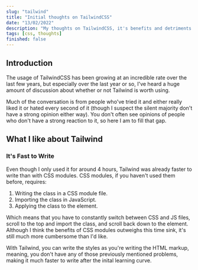 ```yaml
---
slug: "tailwind"
title: "Initial thoughts on TailwindCSS"
date: "13/02/2022"
description: "My thoughts on TailwindCSS, it's benefits and detriments."
tags: [css, thoughts]
finished: false
---
```


## Introduction

The usage of TailwindCSS has been growing at an incredible rate over the last few years, but especially over the last year or so, I've heard a huge amount of discussion about whether or not Tailwind is worth using.

Much of the conversation is from people who've tried it and either really liked it or hated every second of it (though I suspect the silent majority don't have a strong opinion either way). You don't often see opinions of people who don't have a strong reaction to it, so here I am to fill that gap.

## What I like about Tailwind

### It's Fast to Write

Even though I only used it for around 4 hours, Tailwind was already faster to write than with CSS modules. CSS modules, if you haven't used them before, requires:

1. Writing the class in a CSS module file.
2. Importing the class in JavaScript.
3. Applying the class to the element.

Which means that you have to constantly switch between CSS and JS files, scroll to the top and import the class, and scroll back down to the element. Although I think the benefits of CSS modules outweighs this time sink, it's still much more cumbersome than I'd like.

With Tailwind, you can write the styles as you're writing the HTML markup, meaning, you don't have any of those previously mentioned problems, making it much faster to write after the inital learning curve.
